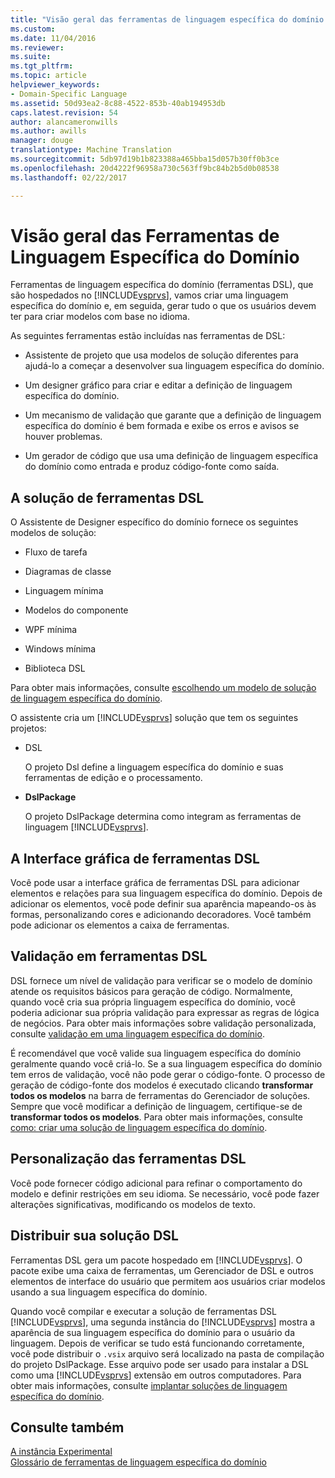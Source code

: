 ```yaml
---
title: "Visão geral das ferramentas de linguagem específica do domínio | Documentos do Microsoft"
ms.custom: 
ms.date: 11/04/2016
ms.reviewer: 
ms.suite: 
ms.tgt_pltfrm: 
ms.topic: article
helpviewer_keywords:
- Domain-Specific Language
ms.assetid: 50d93ea2-8c88-4522-853b-40ab194953db
caps.latest.revision: 54
author: alancameronwills
ms.author: awills
manager: douge
translationtype: Machine Translation
ms.sourcegitcommit: 5db97d19b1b823388a465bba15d057b30ff0b3ce
ms.openlocfilehash: 20d4222f96958a730c563ff9bc84b2b5d0b08538
ms.lasthandoff: 02/22/2017

---
```

# <a name="overview-of-domain-specific-language-tools"></a>Visão geral das Ferramentas de Linguagem Específica do Domínio
Ferramentas de linguagem específica do domínio (ferramentas DSL), que são hospedados no [!INCLUDE[vsprvs](../code-quality/includes/vsprvs_md.md)], vamos criar uma linguagem específica do domínio e, em seguida, gerar tudo o que os usuários devem ter para criar modelos com base no idioma.  
  
 As seguintes ferramentas estão incluídas nas ferramentas de DSL:  
  
-   Assistente de projeto que usa modelos de solução diferentes para ajudá-lo a começar a desenvolver sua linguagem específica do domínio.  
  
-   Um designer gráfico para criar e editar a definição de linguagem específica do domínio.  
  
-   Um mecanismo de validação que garante que a definição de linguagem específica do domínio é bem formada e exibe os erros e avisos se houver problemas.  
  
-   Um gerador de código que usa uma definição de linguagem específica do domínio como entrada e produz código-fonte como saída.  
  
## <a name="the-dsl-tools-solution"></a>A solução de ferramentas DSL  
 O Assistente de Designer específico do domínio fornece os seguintes modelos de solução:  
  
-   Fluxo de tarefa  
  
-   Diagramas de classe  
  
-   Linguagem mínima  
  
-   Modelos do componente  
  
-   WPF mínima  
  
-   Windows mínima  
  
-   Biblioteca DSL  
  
 Para obter mais informações, consulte [escolhendo um modelo de solução de linguagem específica do domínio](../modeling/choosing-a-domain-specific-language-solution-template.md).  
  
 O assistente cria um [!INCLUDE[vsprvs](../code-quality/includes/vsprvs_md.md)] solução que tem os seguintes projetos:  
  
-   DSL  
  
     O projeto Dsl define a linguagem específica do domínio e suas ferramentas de edição e o processamento.  
  
-   **DslPackage**  
  
     O projeto DslPackage determina como integram as ferramentas de linguagem [!INCLUDE[vsprvs](../code-quality/includes/vsprvs_md.md)].  
  
## <a name="the-dsl-tools-graphical-interface"></a>A Interface gráfica de ferramentas DSL  
 Você pode usar a interface gráfica de ferramentas DSL para adicionar elementos e relações para sua linguagem específica do domínio. Depois de adicionar os elementos, você pode definir sua aparência mapeando-os às formas, personalizando cores e adicionando decoradores. Você também pode adicionar os elementos a caixa de ferramentas.  
  
## <a name="validation-in-dsl-tools"></a>Validação em ferramentas DSL  
 DSL fornece um nível de validação para verificar se o modelo de domínio atende os requisitos básicos para geração de código. Normalmente, quando você cria sua própria linguagem específica do domínio, você poderia adicionar sua própria validação para expressar as regras de lógica de negócios. Para obter mais informações sobre validação personalizada, consulte [validação em uma linguagem específica do domínio](../modeling/validation-in-a-domain-specific-language.md).  
  
 É recomendável que você valide sua linguagem específica do domínio geralmente quando você criá-lo. Se a sua linguagem específica do domínio tem erros de validação, você não pode gerar o código-fonte. O processo de geração de código-fonte dos modelos é executado clicando **transformar todos os modelos** na barra de ferramentas do Gerenciador de soluções. Sempre que você modificar a definição de linguagem, certifique-se de **transformar todos os modelos**. Para obter mais informações, consulte [como: criar uma solução de linguagem específica do domínio](../modeling/how-to-create-a-domain-specific-language-solution.md).  
  
## <a name="customization-of-dsl-tools"></a>Personalização das ferramentas DSL  
 Você pode fornecer código adicional para refinar o comportamento do modelo e definir restrições em seu idioma. Se necessário, você pode fazer alterações significativas, modificando os modelos de texto.  
  
## <a name="distributing-your-dsl-solution"></a>Distribuir sua solução DSL  
 Ferramentas DSL gera um pacote hospedado em [!INCLUDE[vsprvs](../code-quality/includes/vsprvs_md.md)]. O pacote exibe uma caixa de ferramentas, um Gerenciador de DSL e outros elementos de interface do usuário que permitem aos usuários criar modelos usando a sua linguagem específica do domínio.  
  
 Quando você compilar e executar a solução de ferramentas DSL [!INCLUDE[vsprvs](../code-quality/includes/vsprvs_md.md)], uma segunda instância do [!INCLUDE[vsprvs](../code-quality/includes/vsprvs_md.md)] mostra a aparência de sua linguagem específica do domínio para o usuário da linguagem. Depois de verificar se tudo está funcionando corretamente, você pode distribuir o `.vsix` arquivo será localizado na pasta de compilação do projeto DslPackage. Esse arquivo pode ser usado para instalar a DSL como uma [!INCLUDE[vsprvs](../code-quality/includes/vsprvs_md.md)] extensão em outros computadores.  Para obter mais informações, consulte [implantar soluções de linguagem específica do domínio](../modeling/deploying-domain-specific-language-solutions.md).  
  
## <a name="see-also"></a>Consulte também  
 [A instância Experimental](../extensibility/the-experimental-instance.md)   
 [Glossário de ferramentas de linguagem específica do domínio](http://msdn.microsoft.com/en-us/ca5e84cb-a315-465c-be24-76aa3df276aa)

